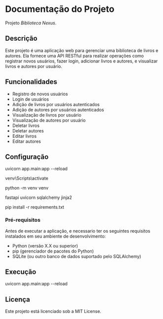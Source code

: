 # Documentação do Projeto

Projeto *Biblioteca Nexus*.

## Descrição

Este projeto é uma aplicação web para gerenciar uma biblioteca de livros e autores. Ela fornece uma API RESTful para realizar operações como registrar novos usuários, fazer login, adicionar livros e autores, e visualizar livros e autores por usuário.

## Funcionalidades

- Registro de novos usuários
- Login de usuários
- Adição de livros por usuários autenticados
- Adição de autores por usuários autenticados
- Visualização de livros por usuário
- Visualização de autores por usuário
- Deletar livros
- Deletar autores
- Editar livros
- Editar autores

## Configuração

uvicorn app.main:app --reload

venv\Scripts\activate

python -m venv venv

fastapi
uvicorn
sqlalchemy 
jinja2

pip install -r requirements.txt

### Pré-requisitos

Antes de executar a aplicação,  e necessario ter os seguintes requisitos instalados em seu ambiente de desenvolvimento:

- Python (versão X.X ou superior)
- pip (gerenciador de pacotes do Python)
- SQLite (ou outro banco de dados suportado pelo SQLAlchemy)

## Execução

uvicorn app.main:app --reload

## Licença

Este projeto está licenciado sob a MIT License.